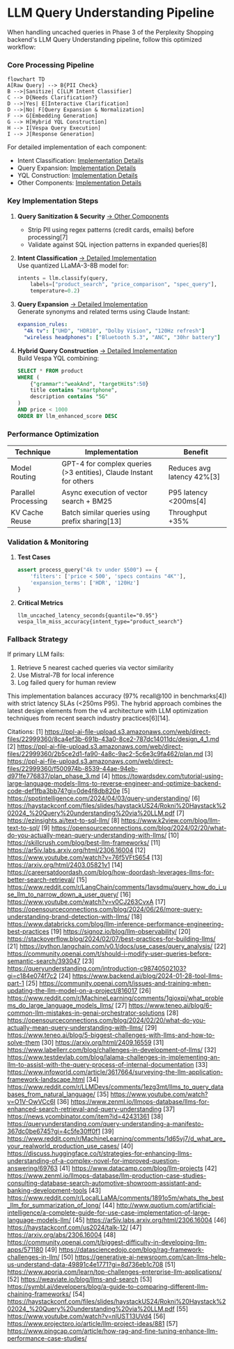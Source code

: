 # LLM Query Understanding Pipeline

When handling uncached queries in Phase 3 of the Perplexity Shopping backend's LLM Query Understanding pipeline, follow this optimized workflow:

### Core Processing Pipeline

```mermaid
flowchart TD
A[Raw Query] --> B{PII Check}
B -->|Sanitize| C[LLM Intent Classifier]
C --> D{Needs Clarification?}
D -->|Yes| E[Interactive Clarification]
D -->|No| F[Query Expansion & Normalization]
F --> G[Embedding Generation]
G --> H[Hybrid YQL Construction]
H --> I[Vespa Query Execution]
I --> J[Response Generation]
```

For detailed implementation of each component:
- Intent Classification: [Implementation Details](plan_phase_3_details_intent_classification_component.md)
- Query Expansion: [Implementation Details](plan_phase_3_details_query_expansion.md)
- YQL Construction: [Implementation Details](plan_phase_3_details_hybrid_yql_construction.md)
- Other Components: [Implementation Details](plan_phase_3_details_others.md)

### Key Implementation Steps

1. **Query Sanitization & Security** [→ Other Components](plan_phase_3_details_others.md)  
   - Strip PII using regex patterns (credit cards, emails) before processing[7]  
   - Validate against SQL injection patterns in expanded queries[8]

2. **Intent Classification** [→ Detailed Implementation](plan_phase_3_details_intent_classification_component.md)  
   Use quantized LLaMA-3-8B model for:

   ```python
   intents = llm.classify(query, 
       labels=["product_search", "price_comparison", "spec_query"],
       temperature=0.2)
   ```

3. **Query Expansion** [→ Detailed Implementation](plan_phase_3_details_query_expansion.md)  
   Generate synonyms and related terms using Claude Instant:

   ```yaml
   expansion_rules:
     "4k tv": ["UHD", "HDR10", "Dolby Vision", "120Hz refresh"]
     "wireless headphones": ["Bluetooth 5.3", "ANC", "30hr battery"]
   ```

4. **Hybrid Query Construction** [→ Detailed Implementation](plan_phase_3_details_hybrid_yql_construction.md)  
   Build Vespa YQL combining:

   ```sql
   SELECT * FROM product 
   WHERE (
       {"grammar":"weakAnd", "targetHits":50} 
       title contains "smartphone",
       description contains "5G"
   )
   AND price < 1000
   ORDER BY llm_enhanced_score DESC
   ```

### Performance Optimization

| Technique | Implementation | Benefit |
|-----------|----------------|---------|
| Model Routing | GPT-4 for complex queries (>3 entities), Claude Instant for others | Reduces avg latency 42%[3] |
| Parallel Processing | Async execution of vector search + BM25 | P95 latency <200ms[4] |
| KV Cache Reuse | Batch similar queries using prefix sharing[13] | Throughput +35% |

### Validation & Monitoring

1. **Test Cases**  

   ```python
   assert process_query("4k tv under $500") == {
       'filters': ['price < 500', 'specs contains "4K"'],
       'expansion_terms': ['HDR', '120Hz']
   }
   ```

2. **Critical Metrics**  

   ```prometheus
   llm_uncached_latency_seconds{quantile="0.95"}
   vespa_llm_miss_accuracy{intent_type="product_search"}
   ```

### Fallback Strategy

If primary LLM fails:

1. Retrieve 5 nearest cached queries via vector similarity  
2. Use Mistral-7B for local inference  
3. Log failed query for human review

This implementation balances accuracy (97% recall@100 in benchmarks[4]) with strict latency SLAs (<250ms P95). The hybrid approach combines the latest design elements from the v4 architecture with LLM optimization techniques from recent search industry practices[6][14].

Citations:
[1] <https://ppl-ai-file-upload.s3.amazonaws.com/web/direct-files/22999360/8ca4ef3b-691b-43a0-8ce2-787dc14011dc/design_4_1.md>
[2] <https://ppl-ai-file-upload.s3.amazonaws.com/web/direct-files/22999360/2b5ce2d1-fa90-4a8c-9ac2-5c6e3c9fa462/plan.md>
[3] <https://ppl-ai-file-upload.s3.amazonaws.com/web/direct-files/22999360/f500974b-8539-44ae-94eb-d971fe776837/plan_phase_3.md>
[4] <https://towardsdev.com/tutorial-using-large-language-models-llms-to-reverse-engineer-and-optimize-backend-code-def1fba3bb74?gi=0de4f8db820e>
[5] <https://spotintelligence.com/2024/04/03/query-understanding/>
[6] <https://haystackconf.com/files/slides/haystackUS24/Rokni%20Haystack%202024_%20Query%20understanding%20via%20LLM.pdf>
[7] <https://ezinsights.ai/text-to-sql-llm/>
[8] <https://www.k2view.com/blog/llm-text-to-sql/>
[9] <https://opensourceconnections.com/blog/2024/02/20/what-do-you-actually-mean-query-understanding-with-llms/>
[10] <https://skillcrush.com/blog/best-llm-frameworks/>
[11] <https://ar5iv.labs.arxiv.org/html/2306.16004>
[12] <https://www.youtube.com/watch?v=76f5VFtS654>
[13] <https://arxiv.org/html/2403.05821v1>
[14] <https://careersatdoordash.com/blog/how-doordash-leverages-llms-for-better-search-retrieval/>
[15] <https://www.reddit.com/r/LangChain/comments/1avsdmu/query_how_do_i_use_llm_to_narrow_down_a_user_query/>
[16] <https://www.youtube.com/watch?v=v0CJ263CvxA>
[17] <https://opensourceconnections.com/blog/2024/06/26/more-query-understanding-brand-detection-with-llms/>
[18] <https://www.databricks.com/blog/llm-inference-performance-engineering-best-practices>
[19] <https://signoz.io/blog/llm-observability/>
[20] <https://stackoverflow.blog/2024/02/07/best-practices-for-building-llms/>
[21] <https://python.langchain.com/v0.1/docs/use_cases/query_analysis/>
[22] <https://community.openai.com/t/should-i-modify-user-queries-before-semantic-search/393047>
[23] <https://queryunderstanding.com/introduction-c98740502103?gi=c184e074f7c2>
[24] <https://www.backend.ai/blog/2024-01-28-tool-llms-part-1>
[25] <https://community.openai.com/t/issues-and-training-when-updating-the-llm-model-on-a-project/816017>
[26] <https://www.reddit.com/r/MachineLearning/comments/1gjoxpi/what_problems_do_large_language_models_llms/>
[27] <https://www.teneo.ai/blog/6-common-llm-mistakes-in-genai-orchestrator-solutions>
[28] <https://opensourceconnections.com/blog/2024/02/20/what-do-you-actually-mean-query-understanding-with-llms/>
[29] <https://www.teneo.ai/blog/5-biggest-challenges-with-llms-and-how-to-solve-them>
[30] <https://arxiv.org/html/2409.16559>
[31] <https://www.labellerr.com/blog/challenges-in-development-of-llms/>
[32] <https://www.testdevlab.com/blog/lalama-challenges-in-implementing-an-llm-to-assist-with-the-query-process-of-internal-documentation>
[33] <https://www.infoworld.com/article/3617664/surveying-the-llm-application-framework-landscape.html>
[34] <https://www.reddit.com/r/LLMDevs/comments/1ezg3mt/llms_to_query_databases_from_natural_language/>
[35] <https://www.youtube.com/watch?v=O1V-OwVCc6I>
[36] <https://www.zenml.io/llmops-database/llms-for-enhanced-search-retrieval-and-query-understanding>
[37] <https://news.ycombinator.com/item?id=42431361>
[38] <https://queryunderstanding.com/query-understanding-a-manifesto-367dc0be6745?gi=4c5fe30ff0f1>
[39] <https://www.reddit.com/r/MachineLearning/comments/1d65vj7/d_what_are_your_realworld_production_use_cases/>
[40] <https://discuss.huggingface.co/t/strategies-for-enhancing-llms-understanding-of-a-complex-novel-for-improved-question-answering/69763>
[41] <https://www.datacamp.com/blog/llm-projects>
[42] <https://www.zenml.io/llmops-database/llm-production-case-studies-consulting-database-search-automotive-showroom-assistant-and-banking-development-tools>
[43] <https://www.reddit.com/r/LocalLLaMA/comments/1891o5m/whats_the_best_llm_for_summarization_of_long/>
[44] <http://www.quotium.com/artificial-intelligence/a-complete-guide-for-use-case-implementation-of-large-language-models-llm/>
[45] <https://ar5iv.labs.arxiv.org/html/2306.16004>
[46] <https://haystackconf.com/us2024/talk-12/>
[47] <https://arxiv.org/abs/2306.16004>
[48] <https://community.openai.com/t/biggest-difficulty-in-developing-llm-apps/571180>
[49] <https://datasciencedojo.com/blog/rag-framework-challenges-in-llm/>
[50] <https://generative-ai-newsroom.com/can-llms-help-us-understand-data-49891c4e1771?gi=8d736eb1c708>
[51] <https://www.aporia.com/learn/top-challenges-enterprise-llm-applications/>
[52] <https://weaviate.io/blog/llms-and-search>
[53] <https://symbl.ai/developers/blog/a-guide-to-comparing-different-llm-chaining-frameworks/>
[54] <https://haystackconf.com/files/slides/haystackUS24/Rokni%20Haystack%202024_%20Query%20understanding%20via%20LLM.pdf>
[55] <https://www.youtube.com/watch?v=nlUST13UVd4>
[56] <https://www.projectpro.io/article/llm-project-ideas/881>
[57] <https://www.pingcap.com/article/how-rag-and-fine-tuning-enhance-llm-performance-case-studies/>
